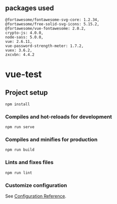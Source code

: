 ## packages used

```
@fortawesome/fontawesome-svg-core: 1.2.34,
@fortawesome/free-solid-svg-icons: 5.15.2,
@fortawesome/vue-fontawesome: 2.0.2,
crypto-js: 4.0.0,
node-sass: 5.0.0,
vue: 2.6.11,
vue-password-strength-meter: 1.7.2,
vuex: 3.6.2,
zxcvbn: 4.4.2
```

# vue-test

## Project setup

```
npm install
```

### Compiles and hot-reloads for development

```
npm run serve
```

### Compiles and minifies for production

```
npm run build
```

### Lints and fixes files

```
npm run lint
```

### Customize configuration

See [Configuration Reference](https://cli.vuejs.org/config/).
